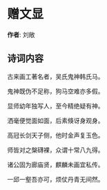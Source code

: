 # 赠文显

**作者**: 刘敞

## 诗词内容

古来画工著名者，吴氏鬼神韩氏马。

鬼神既伪不足称，狗马空难亦多假。

显师幼年独写人，至今精绝疑有神。

洒毫便觉面如面，后素倏讶身观身。

高冠长剑天子侧，他时金声复玉色。

师皆对之槃礴裸，众谓十常八九得。

诸公固为廊庙贤，麒麟未画宜私传。

一邱一壑吾亦可，烦仗丹青无间然。


